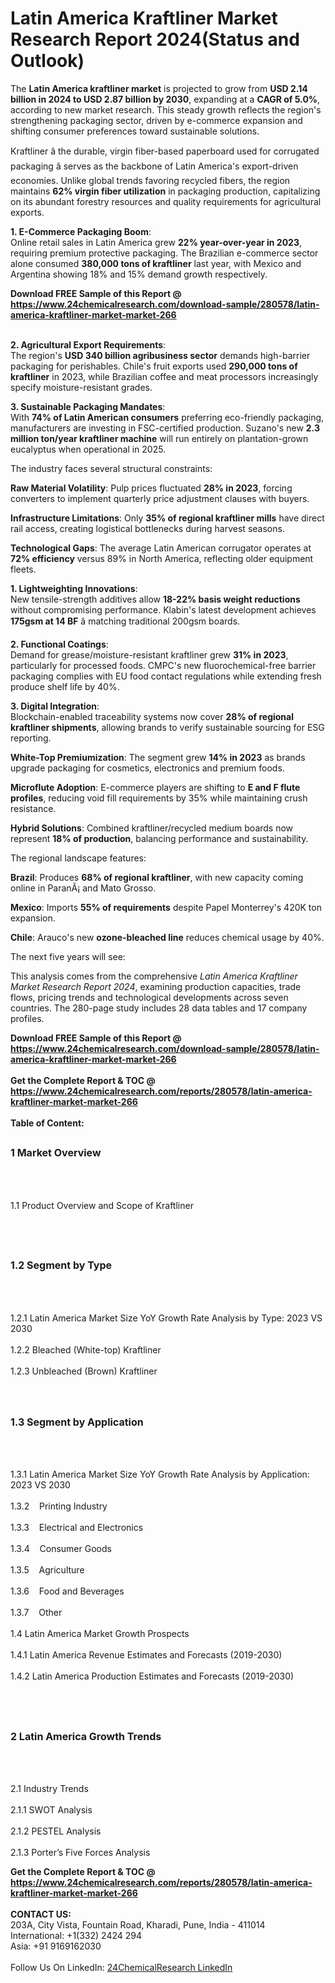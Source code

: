 <h1>Latin America Kraftliner Market Research Report 2024(Status and Outlook)</h1><p>The <strong>Latin America kraftliner market</strong> is projected to grow from <strong>USD 2.14 billion in 2024 to USD 2.87 billion by 2030</strong>, expanding at a <strong>CAGR of 5.0%</strong>, according to new market research. This steady growth reflects the region's strengthening packaging sector, driven by e-commerce expansion and shifting consumer preferences toward sustainable solutions.</p><p>Kraftliner â the durable, virgin fiber-based paperboard used for corrugated packaging â serves as the backbone of Latin America's export-driven economies. Unlike global trends favoring recycled fibers, the region maintains <strong>62% virgin fiber utilization</strong> in packaging production, capitalizing on its abundant forestry resources and quality requirements for agricultural exports.</p><p><strong>1. E-Commerce Packaging Boom</strong>:<br>
Online retail sales in Latin America grew <strong>22% year-over-year in 2023</strong>, requiring premium protective packaging. The Brazilian e-commerce sector alone consumed <strong>380,000 tons of kraftliner</strong> last year, with Mexico and Argentina showing 18% and 15% demand growth respectively.</p><div><b>Download FREE Sample of this Report @ 
            <a href="https://www.24chemicalresearch.com/download-sample/280578/latin-america-kraftliner-market-market-266">
            https://www.24chemicalresearch.com/download-sample/280578/latin-america-kraftliner-market-market-266</a></b></div><br><p><strong>2. Agricultural Export Requirements</strong>:<br>
The region's <strong>USD 340 billion agribusiness sector</strong> demands high-barrier packaging for perishables. Chile's fruit exports used <strong>290,000 tons of kraftliner</strong> in 2023, while Brazilian coffee and meat processors increasingly specify moisture-resistant grades.</p><p><strong>3. Sustainable Packaging Mandates</strong>:<br>
With <strong>74% of Latin American consumers</strong> preferring eco-friendly packaging, manufacturers are investing in FSC-certified production. Suzano's new <strong>2.3 million ton/year kraftliner machine</strong> will run entirely on plantation-grown eucalyptus when operational in 2025.</p><p>The industry faces several structural constraints:</p><p><strong>Raw Material Volatility</strong>: Pulp prices fluctuated <strong>28% in 2023</strong>, forcing converters to implement quarterly price adjustment clauses with buyers.</p><p><strong>Infrastructure Limitations</strong>: Only <strong>35% of regional kraftliner mills</strong> have direct rail access, creating logistical bottlenecks during harvest seasons.</p><p><strong>Technological Gaps</strong>: The average Latin American corrugator operates at <strong>72% efficiency</strong> versus 89% in North America, reflecting older equipment fleets.</p><p><strong>1. Lightweighting Innovations</strong>:<br>
New tensile-strength additives allow <strong>18-22% basis weight reductions</strong> without compromising performance. Klabin's latest development achieves <strong>175gsm at 14 BF</strong> â matching traditional 200gsm boards.</p><p><strong>2. Functional Coatings</strong>:<br>
Demand for grease/moisture-resistant kraftliner grew <strong>31% in 2023</strong>, particularly for processed foods. CMPC's new fluorochemical-free barrier packaging complies with EU food contact regulations while extending fresh produce shelf life by 40%.</p><p><strong>3. Digital Integration</strong>:<br>
Blockchain-enabled traceability systems now cover <strong>28% of regional kraftliner shipments</strong>, allowing brands to verify sustainable sourcing for ESG reporting.</p><p><strong>White-Top Premiumization</strong>: The segment grew <strong>14% in 2023</strong> as brands upgrade packaging for cosmetics, electronics and premium foods.</p><p><strong>Microflute Adoption</strong>: E-commerce players are shifting to <strong>E and F flute profiles</strong>, reducing void fill requirements by 35% while maintaining crush resistance.</p><p><strong>Hybrid Solutions</strong>: Combined kraftliner/recycled medium boards now represent <strong>18% of production</strong>, balancing performance and sustainability.</p><p>The regional landscape features:</p><p><strong>Brazil</strong>: Produces <strong>68% of regional kraftliner</strong>, with new capacity coming online in ParanÃ¡ and Mato Grosso.</p><p><strong>Mexico</strong>: Imports <strong>55% of requirements</strong> despite Papel Monterrey's 420K ton expansion.</p><p><strong>Chile</strong>: Arauco's new <strong>ozone-bleached line</strong> reduces chemical usage by 40%.</p><p>The next five years will see:</p><p>This analysis comes from the comprehensive <em>Latin America Kraftliner Market Research Report 2024</em>, examining production capacities, trade flows, pricing trends and technological developments across seven countries. The 280-page study includes 28 data tables and 17 company profiles.</p><div><b>Download FREE Sample of this Report @ 
            <a href="https://www.24chemicalresearch.com/download-sample/280578/latin-america-kraftliner-market-market-266">
            https://www.24chemicalresearch.com/download-sample/280578/latin-america-kraftliner-market-market-266</a></b></div><br><div><b>Get the Complete Report & TOC @ 
            <a href="https://www.24chemicalresearch.com/reports/280578/latin-america-kraftliner-market-market-266">
            https://www.24chemicalresearch.com/reports/280578/latin-america-kraftliner-market-market-266</a></b></div><br>
            <b>Table of Content:</b><p><h2><span style="font-size:16px"><strong>1 Market Overview&nbsp;&nbsp; &nbsp;</strong></span></h2><br />
<br />
<p>1.1 Product Overview and Scope of Kraftliner&nbsp;</p><br />
<br />
<h2><strong><span style="font-size:16px">1.2 Segment by Type&nbsp;&nbsp; &nbsp;</span></strong></h2><br />
<br />
<p>1.2.1 Latin America Market Size YoY Growth Rate Analysis by Type: 2023 VS 2030&nbsp;&nbsp; &nbsp;<br /><br />
1.2.2 Bleached (White-top) Kraftliner&nbsp;&nbsp; &nbsp;<br /><br />
1.2.3 Unbleached (Brown) Kraftliner<br /><br />
<br />
<h2><span style="font-size:16px"><strong>1.3 Segment by Application&nbsp;&nbsp;</strong></span></h2><br />
<br />
<p>1.3.1 Latin America Market Size YoY Growth Rate Analysis by Application: 2023 VS 2030&nbsp;&nbsp; &nbsp;<br /><br />
1.3.2&nbsp;&nbsp; &nbsp;Printing Industry<br /><br />
1.3.3&nbsp;&nbsp; &nbsp;Electrical and Electronics<br /><br />
1.3.4&nbsp;&nbsp; &nbsp;Consumer Goods<br /><br />
1.3.5&nbsp;&nbsp; &nbsp;Agriculture<br /><br />
1.3.6&nbsp;&nbsp; &nbsp;Food and Beverages<br /><br />
1.3.7&nbsp;&nbsp; &nbsp;Other<br /><br />
1.4 Latin America Market Growth Prospects&nbsp;&nbsp; &nbsp;<br /><br />
1.4.1 Latin America Revenue Estimates and Forecasts (2019-2030)&nbsp;&nbsp; &nbsp;<br /><br />
1.4.2 Latin America Production Estimates and Forecasts (2019-2030)&nbsp;&nbsp;</p><br />
<br />
<h2><span style="font-size:16px"><strong>2 Latin America Growth Trends&nbsp;&nbsp; &nbsp;</strong></span></h2><br />
<br />
<p>2.1 Industry Trends&nbsp;&nbsp; &nbsp;<br /><br />
2.1.1 SWOT Analysis&nbsp;&nbsp; &nbsp;<br /><br />
2.1.2 PESTEL Analysis&nbsp;&nbsp; &nbsp;<br /><br />
2.1.3 Porter&rsquo;s Five Forces Analysis</p><div><b>Get the Complete Report & TOC @ 
            <a href="https://www.24chemicalresearch.com/reports/280578/latin-america-kraftliner-market-market-266">
            https://www.24chemicalresearch.com/reports/280578/latin-america-kraftliner-market-market-266</a></b></div><br><b>CONTACT US:</b><br>
            203A, City Vista, Fountain Road, Kharadi, Pune, India - 411014<br>
            International: +1(332) 2424 294<br>
            Asia: +91 9169162030 <br><br>
            Follow Us On LinkedIn: <a href="https://www.linkedin.com/company/24chemicalresearch/">24ChemicalResearch LinkedIn</a>